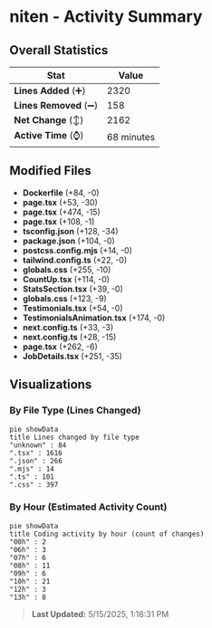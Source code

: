 # niten - Activity Summary 

## Overall Statistics

| Stat                   | Value                                                             |
| ---------------------- | ----------------------------------------------------------------- |
| **Lines Added** (➕)   | 2320                                          |
| **Lines Removed** (➖) | 158                                        |
| **Net Change** (↕)    | 2162                |
| **Active Time** (⌚)   | 68 minutes |


## Modified Files
- **Dockerfile** (+84, -0)
- **page.tsx** (+53, -30)
- **page.tsx** (+474, -15)
- **page.tsx** (+108, -1)
- **tsconfig.json** (+128, -34)
- **package.json** (+104, -0)
- **postcss.config.mjs** (+14, -0)
- **tailwind.config.ts** (+22, -0)
- **globals.css** (+255, -10)
- **CountUp.tsx** (+114, -0)
- **StatsSection.tsx** (+39, -0)
- **globals.css** (+123, -9)
- **Testimonials.tsx** (+54, -0)
- **TestimonialsAnimation.tsx** (+174, -0)
- **next.config.ts** (+33, -3)
- **next.config.ts** (+28, -15)
- **page.tsx** (+262, -6)
- **JobDetails.tsx** (+251, -35)

## Visualizations

### By File Type (Lines Changed)

```mermaid
pie showData
title Lines changed by file type
"unknown" : 84
".tsx" : 1616
".json" : 266
".mjs" : 14
".ts" : 101
".css" : 397
```

### By Hour (Estimated Activity Count)

```mermaid
pie showData
title Coding activity by hour (count of changes)
"00h" : 2
"06h" : 3
"07h" : 6
"08h" : 11
"09h" : 6
"10h" : 21
"12h" : 3
"13h" : 8
```


> **Last Updated:** 5/15/2025, 1:18:31 PM